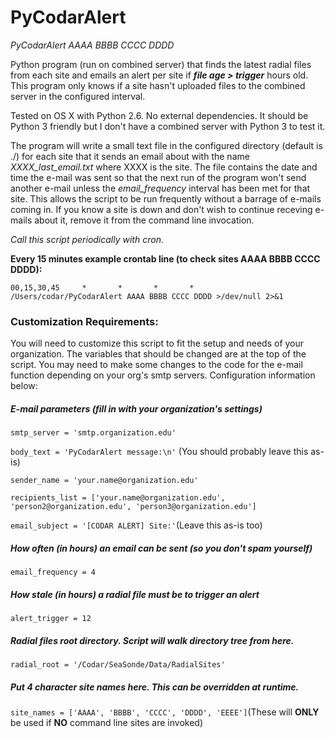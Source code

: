 # PyCodarAlert

*PyCodarAlert AAAA BBBB CCCC DDDD*

Python program (run on combined server) that finds the latest radial files from each site and emails an alert per site if **_file age > trigger_** hours old. This program only knows if a site hasn't uploaded files to the combined server in the configured interval.

Tested on OS X with Python 2.6. No external dependencies. It should be Python 3 friendly but I don't have a combined server with Python 3 to test it. 

The program will write a small text file in the configured directory (default is ./) for each site that it sends an email about with the name *XXXX_last_email.txt* where XXXX is the site. The file contains the date and time the e-mail was sent so that the next run of the program won't send another e-mail unless the *email_frequency* interval has been met for that site. This allows the script to be run frequently without a barrage of e-mails coming in. If you know a site is down and don't wish to continue receving e-mails about it, remove it from the command line invocation.

*Call this script periodically with cron.*

**Every 15 minutes example crontab line (to check sites AAAA BBBB CCCC DDDD):**

`00,15,30,45     *       *       *       *       /Users/codar/PyCodarAlert AAAA BBBB CCCC DDDD >/dev/null 2>&1`

### Customization Requirements: ###
You will need to customize this script to fit the setup and needs of your organization. The variables that should be changed are at the top of the script. You may need to make some changes to the code for the e-mail function depending on your org's smtp servers. Configuration information below:

##### E-mail parameters (fill in with your organization's settings) #####

`smtp_server = 'smtp.organization.edu'`

`body_text = 'PyCodarAlert message:\n'` (You should probably leave this as-is)

`sender_name = 'your.name@organization.edu'`

`recipients_list = ['your.name@organization.edu', 'person2@organization.edu', 'person3@organization.edu']`

`email_subject = '[CODAR ALERT] Site:'`(Leave this as-is too)

##### How often (in hours) an email can be sent (so you don't spam yourself) ##### 

`email_frequency = 4`

##### How stale (in hours) a radial file must be to trigger an alert #####

`alert_trigger = 12`

##### Radial files root directory. Script will walk directory tree from here. #####

`radial_root = '/Codar/SeaSonde/Data/RadialSites'`

##### Put 4 character site names here. This can be overridden at runtime. #####

`site_names = ['AAAA', 'BBBB', 'CCCC', 'DDDD', 'EEEE']`(These will **ONLY** be used if **NO** command line sites are invoked)
